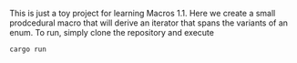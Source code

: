 This is just a toy project for learning Macros 1.1.  Here we create a small prodcedural macro that will derive an iterator 
that spans the variants of an enum.  To run, simply clone the repository and execute

```
cargo run
```

